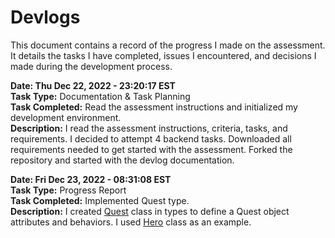# Devlogs

This document contains a record of the progress I made on the assessment. It details the tasks I have completed, issues I encountered, and decisions I made during the development process.

**Date: Thu Dec 22, 2022 - 23:20:17 EST**\
**Task Type:** Documentation & Task Planning\
**Task Completed:** Read the assessment instructions and initialized my development environment.\
**Description:** I read the assessment instructions, criteria, tasks, and requirements. I decided to attempt 4 backend tasks. Downloaded all requirements needed to get started with the assessment. Forked the repository and started with the devlog documentation.

**Date: Fri Dec 23, 2022 - 08:31:08 EST**\
**Task Type:** Progress Report\
**Task Completed:** Implemented Quest type.\
**Description:** I created [Quest](../backend/src/types/Quest.js) class in types to define a Quest object attributes and behaviors. I used [Hero](../backend/src/types/Hero.js) class as an example.
